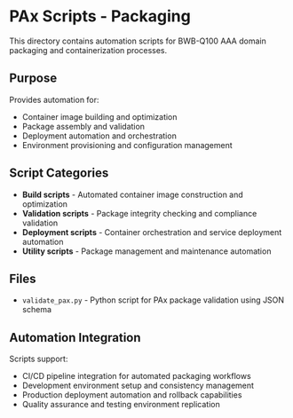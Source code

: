 # PAx Scripts - Packaging

This directory contains automation scripts for BWB-Q100 AAA domain packaging and containerization processes.

## Purpose

Provides automation for:

- Container image building and optimization
- Package assembly and validation
- Deployment automation and orchestration
- Environment provisioning and configuration management

## Script Categories

- **Build scripts** - Automated container image construction and optimization
- **Validation scripts** - Package integrity checking and compliance validation
- **Deployment scripts** - Container orchestration and service deployment automation
- **Utility scripts** - Package management and maintenance automation

## Files

- `validate_pax.py` - Python script for PAx package validation using JSON schema

## Automation Integration

Scripts support:

- CI/CD pipeline integration for automated packaging workflows
- Development environment setup and consistency management
- Production deployment automation and rollback capabilities
- Quality assurance and testing environment replication
